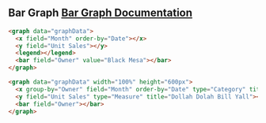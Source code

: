 <h2>
    Bar Graph
    <span class="api-link">
      <a href="../documentation/#bar">Bar Graph Documentation</a>
    </span>
</h2>

<div class="white-panel">
  <graph data="graphData">
    <x field="Month" order-by="Date"></x>
    <y field="Unit Sales"></y>
    <legend></legend>
    <bar field="Owner" value="Black Mesa"></bar>
  </graph>
</div>

```html
<graph data="graphData">
  <x field="Month" order-by="Date"></x>
  <y field="Unit Sales"></y>
  <legend></legend>
  <bar field="Owner" value="Black Mesa"></bar>
</graph>
```

<div class="white-panel">
  <graph data="graphData" width="100%" height="600px">
    <x group-by="Owner" field="Month" order-by="Date" type="Category" title="Cream, Get the Money"></x>
    <y field="Unit Sales" type="Measure" title="Dollah Dolah Bill Yall"></y>
    <bar field="Owner"></bar>
  </graph>
</div>

```html
<graph data="graphData" width="100%" height="600px">
  <x group-by="Owner" field="Month" order-by="Date" type="Category" title="Cream, Get the Money"></x>
  <y field="Unit Sales" type="Measure" title="Dollah Dolah Bill Yall"></y>
  <bar field="Owner"></bar>
</graph>
```